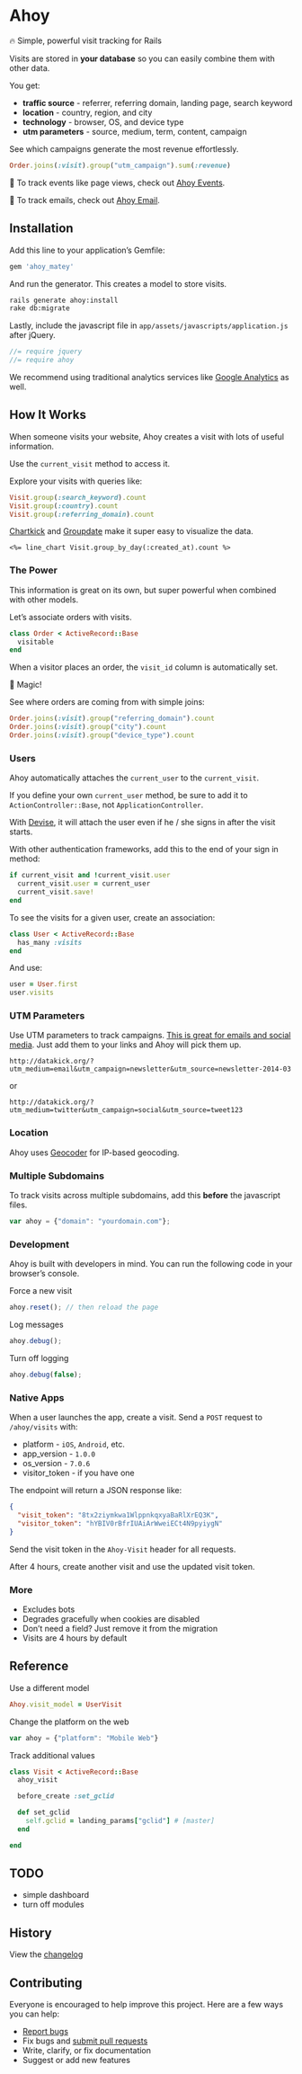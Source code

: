 # Ahoy

:fire: Simple, powerful visit tracking for Rails

Visits are stored in **your database** so you can easily combine them with other data.

You get:

- **traffic source** - referrer, referring domain, landing page, search keyword
- **location** - country, region, and city
- **technology** - browser, OS, and device type
- **utm parameters** - source, medium, term, content, campaign

See which campaigns generate the most revenue effortlessly.

```ruby
Order.joins(:visit).group("utm_campaign").sum(:revenue)
```

:seedling: To track events like page views, check out [Ahoy Events](https://github.com/ankane/ahoy_events).

:postbox: To track emails, check out [Ahoy Email](https://github.com/ankane/ahoy_email).

## Installation

Add this line to your application’s Gemfile:

```ruby
gem 'ahoy_matey'
```

And run the generator. This creates a model to store visits.

```sh
rails generate ahoy:install
rake db:migrate
```

Lastly, include the javascript file in `app/assets/javascripts/application.js` after jQuery.

```javascript
//= require jquery
//= require ahoy
```

We recommend using traditional analytics services like [Google Analytics](http://www.google.com/analytics/) as well.

## How It Works

When someone visits your website, Ahoy creates a visit with lots of useful information.

Use the `current_visit` method to access it.

Explore your visits with queries like:

```ruby
Visit.group(:search_keyword).count
Visit.group(:country).count
Visit.group(:referring_domain).count
```

[Chartkick](http://chartkick.com/) and [Groupdate](https://github.com/ankane/groupdate) make it super easy to visualize the data.

```erb
<%= line_chart Visit.group_by_day(:created_at).count %>
```

### The Power

This information is great on its own, but super powerful when combined with other models.

Let’s associate orders with visits.

```ruby
class Order < ActiveRecord::Base
  visitable
end
```

When a visitor places an order, the `visit_id` column is automatically set.

:tada: Magic!

See where orders are coming from with simple joins:

```ruby
Order.joins(:visit).group("referring_domain").count
Order.joins(:visit).group("city").count
Order.joins(:visit).group("device_type").count
```

### Users

Ahoy automatically attaches the `current_user` to the `current_visit`.

If you define your own `current_user` method, be sure to add it to `ActionController::Base`, not `ApplicationController`.

With [Devise](https://github.com/plataformatec/devise), it will attach the user even if he / she signs in after the visit starts.

With other authentication frameworks, add this to the end of your sign in method:

```ruby
if current_visit and !current_visit.user
  current_visit.user = current_user
  current_visit.save!
end
```

To see the visits for a given user, create an association:

```ruby
class User < ActiveRecord::Base
  has_many :visits
end
```

And use:

```ruby
user = User.first
user.visits
```

### UTM Parameters

Use UTM parameters to track campaigns. [This is great for emails and social media](http://www.thunderseo.com/blog/utm-parameters/). Just add them to your links and Ahoy will pick them up.

```
http://datakick.org/?utm_medium=email&utm_campaign=newsletter&utm_source=newsletter-2014-03
```

or

```
http://datakick.org/?utm_medium=twitter&utm_campaign=social&utm_source=tweet123
```

### Location

Ahoy uses [Geocoder](https://github.com/alexreisner/geocoder) for IP-based geocoding.

### Multiple Subdomains

To track visits across multiple subdomains, add this **before** the javascript files.

```javascript
var ahoy = {"domain": "yourdomain.com"};
```

### Development

Ahoy is built with developers in mind.  You can run the following code in your browser’s console.

Force a new visit

```javascript
ahoy.reset(); // then reload the page
```

Log messages

```javascript
ahoy.debug();
```

Turn off logging

```javascript
ahoy.debug(false);
```

### Native Apps

When a user launches the app, create a visit.  Send a `POST` request to `/ahoy/visits` with:

- platform - `iOS`, `Android`, etc.
- app_version - `1.0.0`
- os_version - `7.0.6`
- visitor_token - if you have one

The endpoint will return a JSON response like:

```json
{
  "visit_token": "8tx2ziymkwa1WlppnkqxyaBaRlXrEQ3K",
  "visitor_token": "hYBIV0rBfrIUAiArWweiECt4N9pyiygN"
}
```

Send the visit token in the `Ahoy-Visit` header for all requests.

After 4 hours, create another visit and use the updated visit token.

### More

- Excludes bots
- Degrades gracefully when cookies are disabled
- Don’t need a field? Just remove it from the migration
- Visits are 4 hours by default

## Reference

Use a different model

```ruby
Ahoy.visit_model = UserVisit
```

Change the platform on the web

```javascript
var ahoy = {"platform": "Mobile Web"}
```

Track additional values

```ruby
class Visit < ActiveRecord::Base
  ahoy_visit

  before_create :set_gclid

  def set_gclid
    self.gclid = landing_params["gclid"] # [master]
  end

end
```

## TODO

- simple dashboard
- turn off modules

## History

View the [changelog](https://github.com/ankane/ahoy/blob/master/CHANGELOG.md)

## Contributing

Everyone is encouraged to help improve this project. Here are a few ways you can help:

- [Report bugs](https://github.com/ankane/ahoy/issues)
- Fix bugs and [submit pull requests](https://github.com/ankane/ahoy/pulls)
- Write, clarify, or fix documentation
- Suggest or add new features

